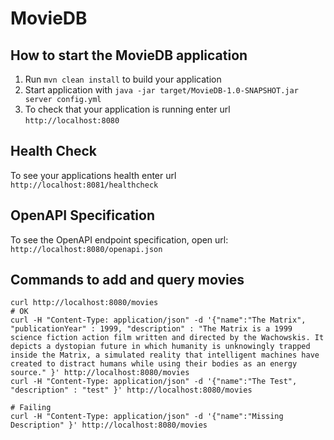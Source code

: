 # MovieDB

How to start the MovieDB application
---

1. Run `mvn clean install` to build your application
1. Start application with `java -jar target/MovieDB-1.0-SNAPSHOT.jar server config.yml`
1. To check that your application is running enter url `http://localhost:8080`

Health Check
---

To see your applications health enter url `http://localhost:8081/healthcheck`


OpenAPI Specification
---
To see the OpenAPI endpoint specification, open url: `http://localhost:8080/openapi.json`

Commands to add and query movies
---
```
curl http://localhost:8080/movies
# OK
curl -H "Content-Type: application/json" -d '{"name":"The Matrix", "publicationYear" : 1999, "description" : "The Matrix is a 1999 science fiction action film written and directed by the Wachowskis. It depicts a dystopian future in which humanity is unknowingly trapped inside the Matrix, a simulated reality that intelligent machines have created to distract humans while using their bodies as an energy source." }' http://localhost:8080/movies
curl -H "Content-Type: application/json" -d '{"name":"The Test", "description" : "test" }' http://localhost:8080/movies

# Failing
curl -H "Content-Type: application/json" -d '{"name":"Missing Description" }' http://localhost:8080/movies

```